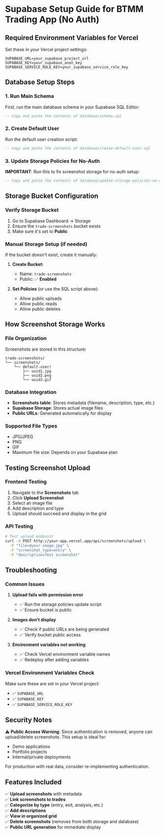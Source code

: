 # Supabase Setup Guide for BTMM Trading App (No Auth)

## Required Environment Variables for Vercel

Set these in your Vercel project settings:

```
SUPABASE_URL=your_supabase_project_url
SUPABASE_KEY=your_supabase_anon_key
SUPABASE_SERVICE_ROLE_KEY=your_supabase_service_role_key
```

## Database Setup Steps

### 1. Run Main Schema
First, run the main database schema in your Supabase SQL Editor:
```sql
-- Copy and paste the contents of database/schema.sql
```

### 2. Create Default User
Run the default user creation script:
```sql
-- Copy and paste the contents of database/create-default-user.sql
```

### 3. Update Storage Policies for No-Auth
**IMPORTANT**: Run this to fix screenshot storage for no-auth setup:
```sql
-- Copy and paste the contents of database/update-storage-policies-no-auth.sql
```

## Storage Bucket Configuration

### Verify Storage Bucket
1. Go to Supabase Dashboard → Storage
2. Ensure the `trade-screenshots` bucket exists
3. Make sure it's set to **Public**

### Manual Storage Setup (if needed)
If the bucket doesn't exist, create it manually:

1. **Create Bucket:**
   - Name: `trade-screenshots`
   - Public: ✅ **Enabled**

2. **Set Policies** (or use the SQL script above):
   - Allow public uploads
   - Allow public reads  
   - Allow public deletes

## How Screenshot Storage Works

### File Organization
Screenshots are stored in this structure:
```
trade-screenshots/
└── screenshots/
    └── default-user/
        ├── uuid1.jpg
        ├── uuid2.png
        └── uuid3.gif
```

### Database Integration
- **Screenshots table**: Stores metadata (filename, description, type, etc.)
- **Supabase Storage**: Stores actual image files
- **Public URLs**: Generated automatically for display

### Supported File Types
- JPG/JPEG
- PNG
- GIF
- Maximum file size: Depends on your Supabase plan

## Testing Screenshot Upload

### Frontend Testing
1. Navigate to the **Screenshots** tab
2. Click **Upload Screenshot**
3. Select an image file
4. Add description and type
5. Upload should succeed and display in the grid

### API Testing
```bash
# Test upload endpoint
curl -X POST http://your-app.vercel.app/api/screenshots/upload \
  -F "file=@your-image.jpg" \
  -F "screenshot_type=entry" \
  -F "description=Test screenshot"
```

## Troubleshooting

### Common Issues

1. **Upload fails with permission error**
   - ✅ Run the storage policies update script
   - ✅ Ensure bucket is public

2. **Images don't display**
   - ✅ Check if public URLs are being generated
   - ✅ Verify bucket public access

3. **Environment variables not working**
   - ✅ Check Vercel environment variable names
   - ✅ Redeploy after adding variables

### Vercel Environment Variables Check
Make sure these are set in your Vercel project:
- ✅ `SUPABASE_URL`
- ✅ `SUPABASE_KEY` 
- ✅ `SUPABASE_SERVICE_ROLE_KEY`

## Security Notes

⚠️ **Public Access Warning**: Since authentication is removed, anyone can upload/delete screenshots. This setup is ideal for:
- Demo applications
- Portfolio projects
- Internal/private deployments

For production with real data, consider re-implementing authentication.

## Features Included

✅ **Upload screenshots** with metadata  
✅ **Link screenshots to trades**  
✅ **Categorize by type** (entry, exit, analysis, etc.)  
✅ **Add descriptions**  
✅ **View in organized grid**  
✅ **Delete screenshots** (removes from both storage and database)  
✅ **Public URL generation** for immediate display